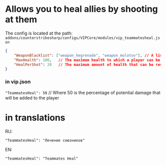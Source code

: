 # Allows you to heal allies by shooting at them

The config is located at the path: `addons/counterstrikesharp/configs/VIPCore/modules/vip_teammatesheal.json`
```json
{
	"WeaponBlacklist": ["weapon_hegrenade", "weapon_molotov"], // A list of weapons that will not heal teammates when used.
	"MaxHealth": 100, 	// The maximum health to which a player can be healed. If set to 0, players can be healed up to their default maximum health.
	"HealPerShot": 20 	// The maximum amount of health that can be restored with a single shot. If set to 0, the healing amount will not be capped and will heal for the full calculated amount.
}
```

### in vip.json
`"TeammatesHeal": 50` // Where 50 is the percentage of potential damage that will be added to the player

# in translations

RU:

`"TeammatesHeal": "Лечение союзников"`

EN:

`"TeammatesHeal": "Teammates Heal"`